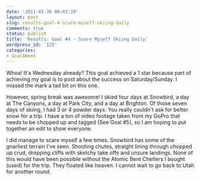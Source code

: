 ```yaml
---
date: '2011-03-30 08:43:39'
layout: post
slug: results-goal-4-scare-myself-skiing-daily
comments: true
status: publish
title: 'Results: Goal #4 - Scare Myself Skiing Daily'
wordpress_id: '125'
categories:
- GoalAWeek
---
```


<div id="goal04-rating"></div>
<script type="text/javascript">
var interval = setInterval(function() {
  if(typeof window.$ !== 'undefined') {
    window.clearInterval(interval);
    $('#goal04-rating').raty({ readOnly: true, score: 1 , path: '{{ site.baseurl }}assets/img/raty' });
  }
}, 250);
</script>

Whoa! It's Wednesday already? This goal achieved a 1 star because part of achieving my goal is to post about the success on Saturday/Sunday. I missed the mark a tad bit on this one.

However, spring break was awesome! I skied four days at Snowbird, a day at The Canyons, a day at Park City, and a day at Brighton. Of those seven days of skiing, I had 3 or 4 powder days. You really couldn't ask for better snow for a trip. I have a ton of video footage taken from my GoPro that needs to be chopped up and tagged (See Goal #5), so I am hoping to put together an edit to show everyone.

I did manage to scare myself a few times. Snowbird has some of the gnarliest terrain I've seen. Shooting chutes, straight lining through chopped up crud, dropping cliffs with sketchy take offs and unsure landings. None of this would have been possible without the Atomic Bent Chetlers I bought (used) for the trip. They floated like heaven. I cannot wait to go back to Utah for another round.
